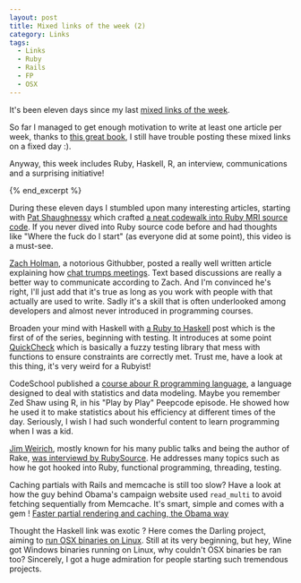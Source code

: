 ```yaml
---
layout: post
title: Mixed links of the week (2)
category: Links
tags:
  - Links
  - Ruby
  - Rails
  - FP
  - OSX
---
```


It's been eleven days since my last [mixed links of the week](http://jhchabran.com/blog/2012/12/03/mixed-links-of-the-week-1).

So far I managed to get enough motivation to write at least one article
per week, thanks to [this great book](http://www.amazon.com/gp/product/1934356883/ref=as_li_qf_sp_asin_tl?ie=UTF8&camp=1789&creative=9325&creativeASIN=1934356883&linkCode=as2&tag=jhchabran-20"), I still have trouble posting these mixed links on a fixed day :).

Anyway, this week includes Ruby, Haskell, R, an interview,
communications and a surprising initiative!

{% end_excerpt %}

During these eleven days I stumbled upon many interesting articles,
starting with [Pat Shaughnessy](http://patshaughnessy.net/) which
crafted [a neat codewalk into Ruby MRI source
code](http://www.rubyinside.com/ruby-mri-code-walk-tour-6020.html). If
you never dived into Ruby source code before and had thoughts like "Where the fuck
do I start" (as everyone did at some point), this video is a must-see.

[Zach Holman](http://zachholman.com/), a notorious Githubber, posted a really well written article explaining how [chat trumps meetings](http://zachholman.com/posts/chat/). Text based discussions are really a better way to communicate according to Zach. And I'm convinced he's right, I'll just add that it's true as long as you work with people with that actually are used to write. Sadly it's a skill that is often underlooked among developers and almost never introduced in programming courses.

Broaden your mind with Haskell with [a Ruby to Haskell](http://bendyworks.com/geekville/articles/2012/12/from-ruby-to-haskell-part-1-testing)
 post which is the first of of the series, beginning with testing. It introduces at some point [QuickCheck](http://hackage.haskell.org/package/QuickCheck) which is basically a fuzzy testing library that mess with functions to ensure constraints are correctly met. Trust me, have a look at this thing, it's very weird for a Rubyist!

CodeSchool published a [course abour R programming language](http://tryr.codeschool.com/), a language designed to deal with
statistics and data modeling. Maybe you remember Zed Shaw using R, in his "Play by Play" Peepcode episode. He showed how he used it to make statistics about his efficiency at different times of the day. Seriously, I wish I had such wonderful content to learn programming when I was a kid. 

[Jim Weirich](http://www.confreaks.com/presenters/24-jim-weirich), mostly known for his many public talks and being the author of Rake, [was interviewd by RubySource](http://rubysource.com/an-interview-with-jim-weirich/). He addresses many topics such as how he got hooked into Ruby, functional programming, threading, testing.

Caching partials with Rails and memcache is still too slow? Have a look
at how the guy behind Obama's campaign website used ```read_multi``` to avoid
fetching sequentially from Memcache. It's smart, simple and comes with a
gem ! [Faster partial rendering and caching, the Obama way](http://ninjasandrobots.com/rails-faster-partial-rendering-and-caching/)

Thought the Haskell link was exotic ? Here comes the Darling project, aiming
to [run OSX binaries on Linux](http://www.phoronix.com/scan.php?page=news_item&px=MTI0Njc).
Still at its very beginning, but hey, Wine got Windows binaries running
on Linux, why couldn't OSX binaries be ran too? Sincerely, I got a huge admiration for people starting such tremendous projects. 

